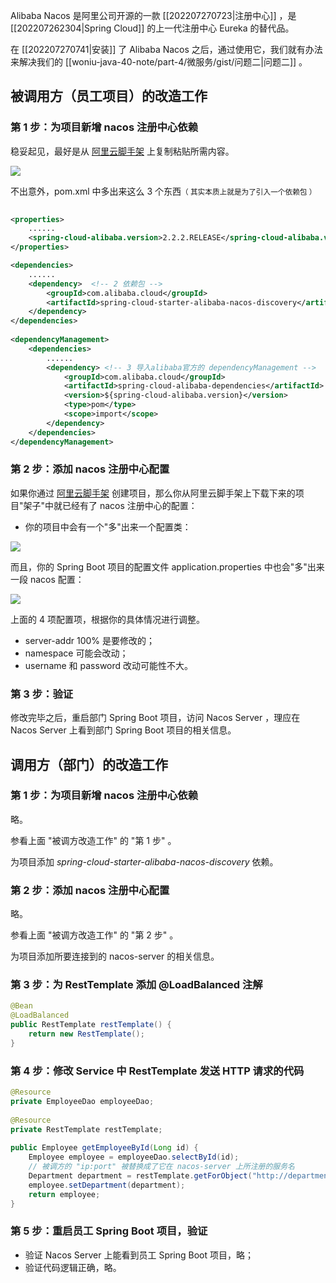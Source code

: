 Alibaba Nacos 是阿里公司开源的一款 [[202207270723|注册中心]] ，是 [[202207262304|Spring Cloud]] 的上一代注册中心 Eureka 的替代品。

在 [[202207270741|安装]] 了 Alibaba Nacos 之后，通过使用它，我们就有办法来解决我们的 [[woniu-java-40-note/part-4/微服务/gist/问题二|问题二]] 。

## 被调用方（员工项目）的改造工作

### 第 1 步：为项目新增 nacos 注册中心依赖

稳妥起见，最好是从 [阿里云脚手架](https://start.aliyun.com/bootstrap.html) 上复制粘贴所需内容。

![](https://woniumd.oss-cn-hangzhou.aliyuncs.com/java/hemiao/20220921141021.png)

不出意外，pom.xml 中多出来这么 3 个东西<small>（ 其实本质上就是为了引入一个依赖包 ）</small>

```xml
  
<properties>
    ......
    <spring-cloud-alibaba.version>2.2.2.RELEASE</spring-cloud-alibaba.version>   <!-- 1 版本号定义 -->
</properties>  

<dependencies>  
    ......
    <dependency>  <!-- 2 依赖包 -->
        <groupId>com.alibaba.cloud</groupId>  
        <artifactId>spring-cloud-starter-alibaba-nacos-discovery</artifactId>  
    </dependency>
</dependencies>  
  
<dependencyManagement>  
    <dependencies>  
        ......
        <dependency> <!-- 3 导入alibaba官方的 dependencyManagement -->
            <groupId>com.alibaba.cloud</groupId>  
            <artifactId>spring-cloud-alibaba-dependencies</artifactId>  
            <version>${spring-cloud-alibaba.version}</version>  
            <type>pom</type>  
            <scope>import</scope>  
        </dependency>  
    </dependencies>  
</dependencyManagement>
```

### 第 2 步：添加 nacos 注册中心配置

如果你通过 [阿里云脚手架](https://start.aliyun.com/bootstrap.html) 创建项目，那么你从阿里云脚手架上下载下来的项目"架子"中就已经有了 nacos 注册中心的配置：

- 你的项目中会有一个"多"出来一个配置类：

![](https://woniumd.oss-cn-hangzhou.aliyuncs.com/java/hemiao/20220921152657.png)

而且，你的 Spring Boot 项目的配置文件 application.properties 中也会"多"出来一段 nacos 配置：

![](https://woniumd.oss-cn-hangzhou.aliyuncs.com/java/hemiao/20220921152904.png)

上面的 4 项配置项，根据你的具体情况进行调整。
- server-addr 100% 是要修改的；
- namespace 可能会改动；
- username 和 password 改动可能性不大。

### 第 3 步：验证

修改完毕之后，重启部门 Spring Boot 项目，访问 Nacos Server ，理应在 Nacos Server 上看到部门 Spring Boot 项目的相关信息。

## 调用方（部门）的改造工作

### 第 1 步：为项目新增 nacos 注册中心依赖

略。

参看上面 "被调方改造工作" 的 "第 1 步" 。

为项目添加 *spring-cloud-starter-alibaba-nacos-discovery* 依赖。

### 第 2 步：添加 nacos 注册中心配置

略。

参看上面 "被调方改造工作" 的 "第 2 步" 。

为项目添加所要连接到的 nacos-server 的相关信息。

### 第 3 步：为 RestTemplate 添加 @LoadBalanced 注解

```java
@Bean
@LoadBalanced  
public RestTemplate restTemplate() {  
    return new RestTemplate();  
}
```

### 第 4 步：修改 Service 中 RestTemplate 发送 HTTP 请求的代码

```java
@Resource  
private EmployeeDao employeeDao;  
  
@Resource  
private RestTemplate restTemplate;  
  
public Employee getEmployeeById(Long id) {  
    Employee employee = employeeDao.selectById(id);  
    // 被调方的 "ip:port" 被替换成了它在 nacos-server 上所注册的服务名
    Department department = restTemplate.getForObject("http://department-service/department?id=" + id, Department.class);  
    employee.setDepartment(department);  
    return employee;  
}
```

### 第 5 步：重启员工 Spring Boot 项目，验证

- 验证 Nacos Server 上能看到员工 Spring Boot 项目，略；
- 验证代码逻辑正确，略。